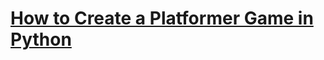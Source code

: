 # [How to Create a Platformer Game in Python](https://www.thepythoncode.com/article/platformer-game-with-pygame-in-python)